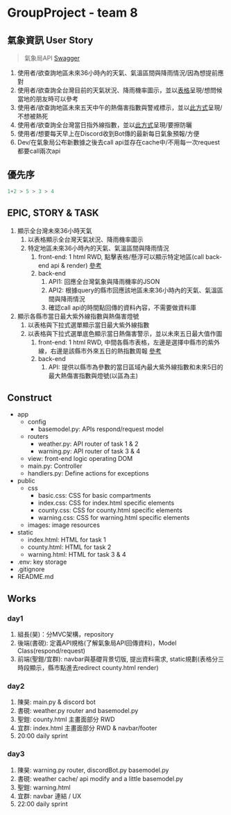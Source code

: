 # GroupProject - team 8

## 氣象資訊 User Story

> 氣象局API [Swagger](https://opendata.cwa.gov.tw/dist/opendata-swagger.html#/)

1. 使用者/欲查詢地區未來36小時內的天氣、氣溫區間與降雨情況/因為想提前應對
2. 使用者/欲查詢全台灣目前的天氣狀況、降雨機率圖示，並以[表格](https://www.cwa.gov.tw/V8/C/W/County/index.html)呈現/想問候當地的朋友時可以參考
3. 使用者/欲查詢地區未來五天中午的熱傷害指數與警戒標示，並以[此方式](https://crowa.cwa.gov.tw/HealthWeather/)呈現/不想被熱死
4. 使用者/欲查詢全台灣當日指外線指數，並以[此方式](https://www.cwa.gov.tw/V8/C/W/OBS_UVI.html)呈現/要擦防曬
5. 使用者/想要每天早上在Discord收到Bot傳的最新每日氣象預報/方便
6. Dev/在氣象局公布新數據之後去call api並存在cache中/不用每一次request都要call兩次api

## 優先序

```py
1+2 > 5 > 3 > 4
```

## EPIC, STORY & TASK

1. 顯示全台灣未來36小時天氣
    1. 以表格顯示全台灣天氣狀況、降雨機率圖示
    2. 特定地區未來36小時內的天氣、氣溫區間與降雨情況
        1. front-end: 1 html RWD, 點擊表格/懸浮可以顯示特定地區(call back-end api & render) [參考](https://nomadlist.com/)
        2. back-end
            1. API1: 回應全台灣氣象與降雨機率的JSON
            2. API2: 根據query的縣市回應該地區未來36小時內的天氣、氣溫區間與降雨情況
            3. 確認call api的時間點回傳的資料內容，不需要做資料庫
2. 顯示各縣市當日最大紫外線指數與熱傷害燈號
    1. 以表格與下拉式選單顯示當日最大紫外線指數
    2. 以表格與下拉式選單底色顯示當日熱傷害警示，並以未來五日最大值作圖
        1. front-end: 1 html RWD, 中間各縣市表格，左邊是選擇中縣市的紫外線，右邊是該縣市外來五日的熱指數周報 [參考](https://crowa.cwa.gov.tw/HealthWeather/)
        2. back-end
            1. API: 提供以縣市為參數的當日區域內最大紫外線指數和未來5日的最大熱傷害指數與燈號(以區為主)

## Construct

- app
  - config
    - basemodel.py: APIs respond/request model
  - routers
    - weather.py: API router of task 1 & 2
    - warning.py: API router of task 3 & 4
  - view: front-end logic operating DOM
  - main.py: Controller
  - handlers.py: Define actions for exceptions
- public
  - css
    - basic.css: CSS for basic compartments
    - index.css: CSS for index.html specific elements
    - county.css: CSS for county.html specific elements
    - warning.css: CSS for warning.html specific elements
  - images: image resources
- static
  - index.html: HTML for task 1
  - county.html: HTML for task 2
  - warning.html: HTML for task 3 & 4
- .env: key storage
- .gitignore
- README.md

## Works

### day1

1. 組長(昊)：分MVC架構，repository
2. 後端(書硯): 定義API規格(了解氣象局API回傳資料)，Model Class(respond/request)
3. 前端(聖鎧/宜群): navbar與基礎背景切版, 提出資料需求, static規劃(表格分三時段顯示，縣市點進去redirect county.html render)

### day2

1. 陳昊: main.py & discord bot
2. 書硯: weather.py router and basemodel.py
3. 聖鎧: county.html 主畫面部分 RWD
4. 宜群: index.html 主畫面部分 RWD & navbar/footer
5. 20:00 daily sprint

### day3

1. 陳昊: warning.py router, discordBot.py  basemodel.py
2. 書硯: weather cache/ api modify and a little basemodel.py
3. 聖鎧: warning.html
4. 宜群: navbar 連結 / UX
5. 22:00 daily sprint
